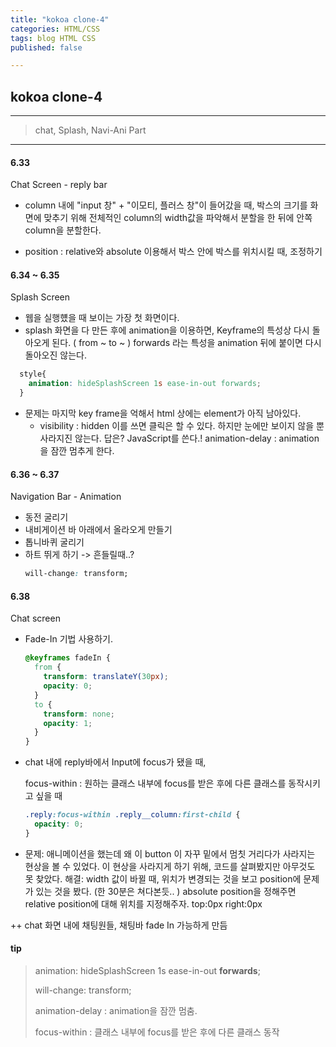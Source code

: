 ```yaml
---
title: "kokoa clone-4"
categories: HTML/CSS
tags: blog HTML CSS
published: false

---
```


## kokoa clone-4

---

<!-- prettier-ignore-start -->

> chat, Splash, Navi-Ani Part

---

#### 6.33 

Chat Screen - reply bar

- column 내에 "input 창" + "이모티, 플러스 창"이 들어갔을 때, 박스의 크기를 화면에 맞추기 위해 
  전체적인 column의 width값을 파악해서 분할을 한 뒤에 안쪽 column을 분할한다.

- position : relative와 absolute 이용해서 박스 안에 박스를 위치시킬 때, 조정하기 

#### 6.34 ~ 6.35

Splash Screen

- 웹을 실행헀을 때 보이는 가장 첫 화면이다.
- splash 화면을 다 만든 후에 animation을 이용하면, Keyframe의 특성상 다시 돌아오게 된다. ( from ~ to ~ )
  forwards 라는 특성을 animation 뒤에 붙이면 다시 돌아오진 않는다.<br/>
```css
  style{
    animation: hideSplashScreen 1s ease-in-out forwards;
  }
  ```
  
- 문제는 마지막 key frame을 억해서 html 상에는 element가 아직 남아있다.
  - visibility : hidden  이를 쓰면 클릭은 할 수 있다. 하지만 눈에만 보이지 않을 뿐 사라지진 않는다. 
    답은? JavaScript를 쓴다.!
    animation-delay : animation을 잠깐 멈추게 한다.

#### 6.36 ~ 6.37

Navigation Bar - Animation

- 동전 굴리기
- 내비게이션 바 아래에서 올라오게 만들기
- 톱니바퀴 굴리기 
- 하트 뛰게 하기  -> 흔들릴때..? 
  ```css
  will-change: transform;
  ```

#### 6.38

Chat screen

- Fade-In 기법 사용하기.

   ```css
   @keyframes fadeIn {
     from {
       transform: translateY(30px);
       opacity: 0;
     }
     to {
       transform: none;
       opacity: 1;
     }
   }
   ```

- chat 내에 reply바에서 Input에 focus가 됐을 때,

  focus-within : 
  원하는 클래스 내부에 focus를 받은 후에 다른 클래스를 동작시키고 싶을 때
  ```css
  .reply:focus-within .reply__column:first-child {
    opacity: 0;
  } 
  ```

- 문제: 애니메이션을 했는데 왜  이 button 이 자꾸 밑에서 멈칫 거리다가 사라지는 현상을 볼 수 있었다.
  이 현상을 사라지게 하기 위해, 코드를 살펴봤지만 아무것도 못 찾았다.
  해결: width 값이 바뀔 때, 위치가 변경되는 것을 보고 position에 문제가 있는 것을 봤다. 
  (한 30분은 쳐다본듯.. )
  absolute position을 정해주면 relative position에 대해 위치를 지정해주자. top:0px right:0px 

++ chat 화면 내에 채팅원들, 채팅바 fade In 가능하게 만듬

#### tip

> animation: hideSplashScreen 1s ease-in-out __forwards__;
>
> will-change: transform;
>
> animation-delay : animation을 잠깐 멈춤.
>
> focus-within : 클래스 내부에 focus를 받은 후에 다른 클래스 동작
<!-- prettier-ignore-end -->
